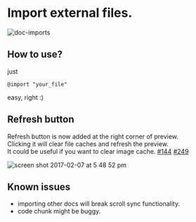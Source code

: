 # Import external files.  

![doc-imports](https://cloud.githubusercontent.com/assets/1908863/22716507/f352a4b6-ed5b-11e6-9bac-88837f111de0.gif)

## How to use?  
just  

    @import "your_file"  

easy, right :)

## Refresh button  
Refresh button is now added at the right corner of preview.  
Clicking it will clear file caches and refresh the preview.  
It could be useful if you want to clear image cache. [#144](https://github.com/shd101wyy/markdown-preview-enhanced/issues/144) [#249](https://github.com/shd101wyy/markdown-preview-enhanced/issues/249)      

![screen shot 2017-02-07 at 5 48 52 pm](https://cloud.githubusercontent.com/assets/1908863/22716917/c7088ae0-ed5d-11e6-8db9-e1ab035a3a2b.png)



## Known issues  
* importing other docs will break scroll sync functionality.  
* code chunk might be buggy.  